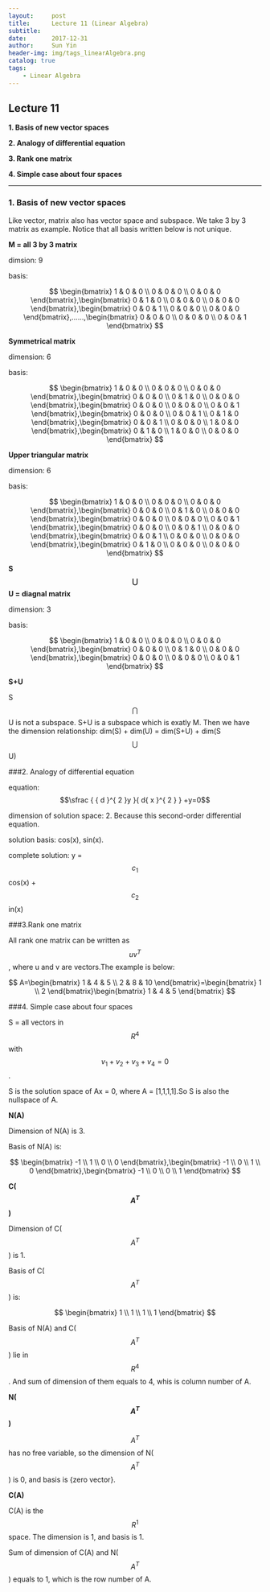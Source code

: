 ```yaml
---
layout:     post
title:      Lecture 11 (Linear Algebra)
subtitle:   
date:       2017-12-31
author:     Sun Yin
header-img: img/tags_linearAlgebra.png
catalog: true
tags:
    - Linear Algebra
---
```

## Lecture 11

**1. Basis of new vector spaces**

**2. Analogy of differential equation**

**3. Rank one matrix**

**4. Simple case about four spaces**

---

### 1. Basis of new vector spaces

Like vector, matrix also has vector space and subspace. We take 3 by 3 matrix as example. Notice that all basis written below is not unique.

**M = all 3 by 3 matrix**

dimsion: 9

basis: 

$$
\begin{bmatrix} 1 & 0 & 0 \\ 0 & 0 & 0 \\ 0 & 0 & 0 \end{bmatrix},\begin{bmatrix} 0 & 1 & 0 \\ 0 & 0 & 0 \\ 0 & 0 & 0 \end{bmatrix},\begin{bmatrix} 0 & 0 & 1 \\ 0 & 0 & 0 \\ 0 & 0 & 0 \end{bmatrix},......,\begin{bmatrix} 0 & 0 & 0 \\ 0 & 0 & 0 \\ 0 & 0 & 1 \end{bmatrix}
$$

**Symmetrical matrix**

dimension: 6

basis:

$$
\begin{bmatrix} 1 & 0 & 0 \\ 0 & 0 & 0 \\ 0 & 0 & 0 \end{bmatrix},\begin{bmatrix} 0 & 0 & 0 \\ 0 & 1 & 0 \\ 0 & 0 & 0 \end{bmatrix},\begin{bmatrix} 0 & 0 & 0 \\ 0 & 0 & 0 \\ 0 & 0 & 1 \end{bmatrix},\begin{bmatrix} 0 & 0 & 0 \\ 0 & 0 & 1 \\ 0 & 1 & 0 \end{bmatrix},\begin{bmatrix} 0 & 0 & 1 \\ 0 & 0 & 0 \\ 1 & 0 & 0 \end{bmatrix},\begin{bmatrix} 0 & 1 & 0 \\ 1 & 0 & 0 \\ 0 & 0 & 0 \end{bmatrix}
$$

**Upper triangular matrix**

dimension: 6

basis:

$$
\begin{bmatrix} 1 & 0 & 0 \\ 0 & 0 & 0 \\ 0 & 0 & 0 \end{bmatrix},\begin{bmatrix} 0 & 0 & 0 \\ 0 & 1 & 0 \\ 0 & 0 & 0 \end{bmatrix},\begin{bmatrix} 0 & 0 & 0 \\ 0 & 0 & 0 \\ 0 & 0 & 1 \end{bmatrix},\begin{bmatrix} 0 & 0 & 0 \\ 0 & 0 & 1 \\ 0 & 0 & 0 \end{bmatrix},\begin{bmatrix} 0 & 0 & 1 \\ 0 & 0 & 0 \\ 0 & 0 & 0 \end{bmatrix},\begin{bmatrix} 0 & 1 & 0 \\ 0 & 0 & 0 \\ 0 & 0 & 0 \end{bmatrix}
$$

**S$$\bigcup$$U = diagnal matrix**

dimension: 3

basis:

$$
\begin{bmatrix} 1 & 0 & 0 \\ 0 & 0 & 0 \\ 0 & 0 & 0 \end{bmatrix},\begin{bmatrix} 0 & 0 & 0 \\ 0 & 1 & 0 \\ 0 & 0 & 0 \end{bmatrix},\begin{bmatrix} 0 & 0 & 0 \\ 0 & 0 & 0 \\ 0 & 0 & 1 \end{bmatrix}
$$

**S+U**

S$$\bigcap$$U is not a subspace. S+U is a subspace which is exatly M.
Then we have the dimension relationship: dim(S) + dim(U) = dim(S+U) + dim(S$$\bigcup$$U)

###2. Analogy of differential equation

equation: $$\sfrac { { d }^{ 2 }y }{ d{ x }^{ 2 } } +y=0$$

dimension of solution space: 2. Because this second-order differential equation.

solution basis: cos(x), sin(x).

complete solution: y = $${c}_{1}$$cos(x) + $${c}_{2}$$in(x)


###3.Rank one matrix

All rank one matrix can be written as $$u{v}^{T}$$, where u and v are vectors.The example is below: 

$$
A=\begin{bmatrix} 1 & 4 & 5 \\ 2 & 8 & 10 \end{bmatrix}=\begin{bmatrix} 1 \\ 2 \end{bmatrix}\begin{bmatrix} 1 & 4 & 5 \end{bmatrix}
$$

###4. Simple case about four spaces

S = all vectors in $${R}^{4}$$ with $${v}_{1}+{v}_{2}+{v}_{3}+{v}_{4}=0$$.

S is the solution space of Ax = 0, where A = [1,1,1,1].So S is also the nullspace of A.

**N(A)**

Dimension of N(A) is 3.

Basis of N(A) is:

$$
\begin{bmatrix} -1 \\ 1 \\ 0 \\ 0 \end{bmatrix},\begin{bmatrix} -1 \\ 0 \\ 1 \\ 0 \end{bmatrix},\begin{bmatrix} -1 \\ 0 \\ 0 \\ 1 \end{bmatrix}
$$

**C($${A}^{T}$$)**

Dimension of C($${A}^{T}$$) is 1.

Basis of C($${A}^{T}$$) is:

$$
\begin{bmatrix} 1 \\ 1 \\ 1 \\ 1 \end{bmatrix}
$$

Basis of N(A) and C($${A}^{T}$$) lie in $${R}^{4}$$. And sum of dimension of them equals to 4, whis is column number of A.

**N($${A}^{T}$$)**

$${A}^{T}$$ has no free variable, so the dimension of N($${A}^{T}$$) is 0, and basis is {zero vector}.

**C(A)**

C(A) is the $${R}^{1}$$ space. The dimension is 1, and basis is 1.

Sum of dimension of C(A) and N($${A}^{T}$$) equals to 1, which is the row number of A.




 




